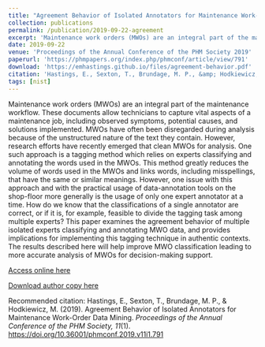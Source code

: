 ```yaml
---
title: "Agreement Behavior of Isolated Annotators for Maintenance Work-Order Data Mining"
collection: publications
permalink: /publication/2019-09-22-agreement
excerpt: 'Maintenance work orders (MWOs) are an integral part of the maintenance workflow. These documents allow technicians to capture vital aspects of a maintenance job, including observed symptoms, potential causes, and solutions implemented. MWOs have often been disregarded during analysis because of the unstructured nature of the text they contain. However, research efforts have recently emerged that clean MWOs for analysis. One such approach is a tagging method which relies on experts classifying and annotating the words used in the MWOs. This method greatly reduces the volume of words used in the MWOs and links words, including misspellings, that have the same or similar meanings. However, one issue with this approach and with the practical usage of data-annotation tools on the shop-floor more generally is the usage of only one expert annotator at a time. How do we know that the classifications of a single annotator are correct, or if it is, for example, feasible to divide the tagging task among multiple experts? This paper examines the agreement behavior of multiple isolated experts classifying and annotating MWO data, and provides implications for implementing this tagging technique in authentic contexts. The results described here will help improve MWO classification leading to more accurate analysis of MWOs for decision-making support.'
date: 2019-09-22
venue: 'Proceedings of the Annual Conference of the PHM Society 2019'
paperurl: 'https://phmpapers.org/index.php/phmconf/article/view/791'
download: 'https://emhastings.github.io/files/agreement-behavior.pdf'
citation: 'Hastings, E., Sexton, T., Brundage, M. P., &amp; Hodkiewicz, M. (2019). Agreement Behavior of Isolated Annotators for Maintenance Work-Order Data Mining. *Proceedings of the Annual Conference of the PHM Society, 11*(1). https://doi.org/10.36001/phmconf.2019.v11i1.791'
tags: [nist]
---
```


Maintenance work orders (MWOs) are an integral part of the maintenance workflow. These documents allow technicians to capture vital aspects of a maintenance job, including observed symptoms, potential causes, and solutions implemented. MWOs have often been disregarded during analysis because of the unstructured nature of the text they contain. However, research efforts have recently emerged that clean MWOs for analysis. One such approach is a tagging method which relies on experts classifying and annotating the words used in the MWOs. This method greatly reduces the volume of words used in the MWOs and links words, including misspellings, that have the same or similar meanings. However, one issue with this approach and with the practical usage of data-annotation tools on the shop-floor more generally is the usage of only one expert annotator at a time. How do we know that the classifications of a single annotator are correct, or if it is, for example, feasible to divide the tagging task among multiple experts? This paper examines the agreement behavior of multiple isolated experts classifying and annotating MWO data, and provides implications for implementing this tagging technique in authentic contexts. The results described here will help improve MWO classification leading to more accurate analysis of MWOs for decision-making support.

[Access online here](https://phmpapers.org/index.php/phmconf/article/view/791)

[Download author copy here](https://emhastings.github.io/files/agreement-behavior.pdf)

Recommended citation: Hastings, E., Sexton, T., Brundage, M. P., & Hodkiewicz, M. (2019). Agreement Behavior of Isolated Annotators for Maintenance Work-Order Data Mining. *Proceedings of the Annual Conference of the PHM Society, 11*(1). https://doi.org/10.36001/phmconf.2019.v11i1.791
